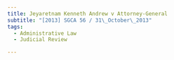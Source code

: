 ```yaml
---
title: Jeyaretnam Kenneth Andrew v Attorney-General
subtitle: "[2013] SGCA 56 / 31\_October\_2013"
tags:
  - Administrative Law
  - Judicial Review

---
```



